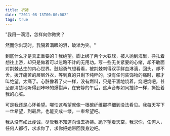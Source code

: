 ```yaml
---
title: 祈祷
date: "2011-08-13T00:00:00Z"
tags: true
---
```


"我用一滴泪，怎样向你微笑？

然而你出现时，我隔着满眼的泪，破涕为笑。"

到底什么才是真正重要的？我绝望。脚上绑了两个大铁球，被人抛到海里，挣扎着想往上游，却只是做着可以忽略不计的无用功。写一些无关紧要的心绪，却不敢面对荆棘丛生的内心世界。鼓起勇气想看看，被荆棘刺得双手鲜血淋漓，回头，却不舍。拨开痛苦的层层外衣，等到真的只剩下纯粹的，没有任何装饰物的痛时，那才叫绝望。太痛了。心脏像着了火一样，没有燃料，只是干涸地烧着。烧吧烧吧，甚至都清楚地听得到咔咔的爆裂声，在安静的午后，这声音却如同撞钟一样，撕扯着我的心脏。

可是我还是心怀希望。哪怕这希望就像一根碳纤维那样细到没法看见。我每天写下一丝希望，到最后，也能变成一缕，一束希望吧。

我从没有如此虔诚，尽管我不知道向谁去祈祷。跪下望着天空，我求你，任何人，任何人都行，求求你了，求你把她带回我身边吧。
